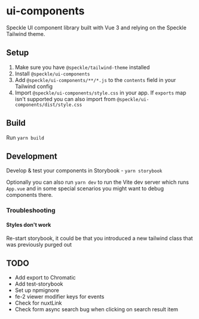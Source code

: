 # ui-components

Speckle UI component library built with Vue 3 and relying on the Speckle Tailwind theme.

## Setup

1. Make sure you have `@speckle/tailwind-theme` installed
1. Install `@speckle/ui-components`
1. Add `@speckle/ui-components/**/*.js` to the `contents` field in your Tailwind config
1. Import `@speckle/ui-components/style.css` in your app. If `exports` map isn't supported you can also import from `@speckle/ui-components/dist/style.css`

## Build

Run `yarn build`

## Development

Develop & test your components in Storybook - `yarn storybook`

Optionally you can also run `yarn dev` to run the Vite dev server which runs `App.vue` and in some special scenarios you might
want to debug components there.

### Troubleshooting

#### Styles don't work

Re-start storybook, it could be that you introduced a new tailwind class that was previously purged out

## TODO

- Add export to Chromatic
- Add test-storybook
- Set up npmignore
- fe-2 viewer modifier keys for events
- Check for nuxtLink
- Check form async search bug when clicking on search result item
